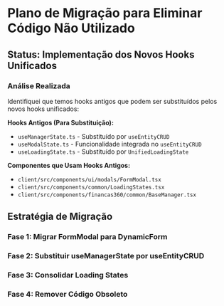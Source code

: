 # Plano de Migração para Eliminar Código Não Utilizado

## Status: Implementação dos Novos Hooks Unificados

### Análise Realizada

Identifiquei que temos hooks antigos que podem ser substituídos pelos novos hooks unificados:

**Hooks Antigos (Para Substituição):**
- `useManagerState.ts` - Substituído por `useEntityCRUD`
- `useModalState.ts` - Funcionalidade integrada no `useEntityCRUD`
- `useLoadingState.ts` - Substituído por `UnifiedLoadingState`

**Componentes que Usam Hooks Antigos:**
- `client/src/components/ui/modals/FormModal.tsx`
- `client/src/components/common/LoadingStates.tsx`
- `client/src/components/financas360/common/BaseManager.tsx`

## Estratégia de Migração

### Fase 1: Migrar FormModal para DynamicForm
### Fase 2: Substituir useManagerState por useEntityCRUD
### Fase 3: Consolidar Loading States
### Fase 4: Remover Código Obsoleto